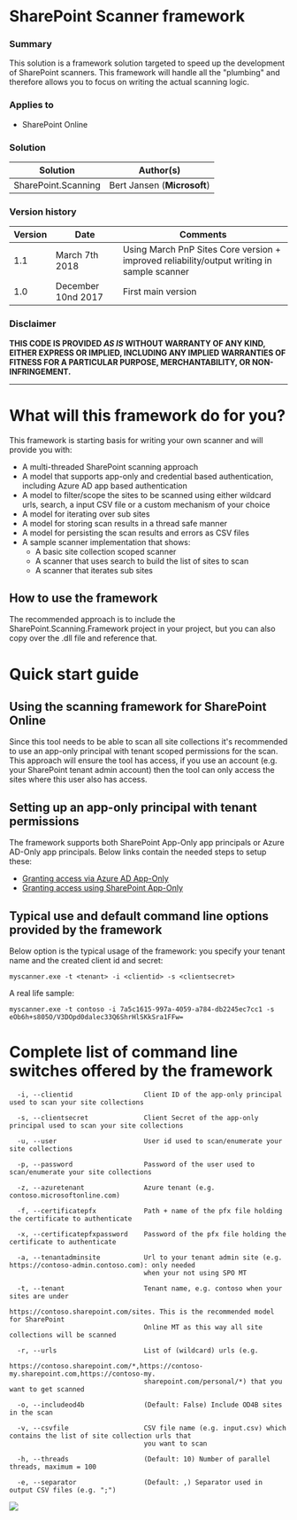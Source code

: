 # SharePoint Scanner framework #

### Summary ###
This solution is a framework solution targeted to speed up the development of SharePoint scanners. This framework will handle all the "plumbing" and therefore allows you to focus on writing the actual scanning logic. 


### Applies to ###
-  SharePoint Online

### Solution ###
Solution | Author(s)
---------|----------
SharePoint.Scanning | Bert Jansen (**Microsoft**)

### Version history ###
Version  | Date | Comments
---------| -----| --------
1.1 | March 7th 2018 | Using March PnP Sites Core version + improved reliability/output writing in sample scanner
1.0 | December 10nd 2017 | First main version

### Disclaimer ###
**THIS CODE IS PROVIDED *AS IS* WITHOUT WARRANTY OF ANY KIND, EITHER EXPRESS OR IMPLIED, INCLUDING ANY IMPLIED WARRANTIES OF FITNESS FOR A PARTICULAR PURPOSE, MERCHANTABILITY, OR NON-INFRINGEMENT.**


----------

# What will this framework do for you? #
This framework is starting basis for writing your own scanner and will provide you with:
- A multi-threaded SharePoint scanning approach
- A model that supports app-only and credential based authentication, including Azure AD app based authentication
- A model to filter/scope the sites to be scanned using either wildcard urls, search, a input CSV file or a custom mechanism of your choice
- A model for iterating over sub sites
- A model for storing scan results in a thread safe manner
- A model for persisting the scan results and errors as CSV files
- A sample scanner implementation that shows:
	- A basic site collection scoped scanner
	- A scanner that uses search to build the list of sites to scan
	- A scanner that iterates sub sites

## How to use the framework
The recommended approach is to include the SharePoint.Scanning.Framework project in your project, but you can also copy over the .dll file and reference that.

# Quick start guide #
## Using the scanning framework for SharePoint Online ##
Since this tool needs to be able to scan all site collections it's recommended to use an app-only principal with tenant scoped permissions for the scan. This approach will ensure the tool has access, if you use an account (e.g. your SharePoint tenant admin account) then the tool can only access the sites where this user also has access.

## Setting up an app-only principal with tenant permissions ###
The framework supports both SharePoint App-Only app principals or Azure AD-Only app principals. Below links contain the needed steps to setup these:
- [Granting access via Azure AD App-Only](https://docs.microsoft.com/en-us/sharepoint/dev/solution-guidance/security-apponly-azuread)
- [Granting access using SharePoint App-Only](https://docs.microsoft.com/en-us/sharepoint/dev/solution-guidance/security-apponly-azureacs)


## Typical use and default command line options provided by the framework ###
Below option is the typical usage of the framework: you specify your tenant name and the created client id and secret:

```console
myscanner.exe -t <tenant> -i <clientid> -s <clientsecret>
```

A real life sample:

```console
myscanner.exe -t contoso -i 7a5c1615-997a-4059-a784-db2245ec7cc1 -s eOb6h+s805O/V3DOpd0dalec33Q6ShrHlSKkSra1FFw=
```

# Complete list of command line switches offered by the framework #

```Console
  -i, --clientid                  Client ID of the app-only principal used to scan your site collections

  -s, --clientsecret              Client Secret of the app-only principal used to scan your site collections

  -u, --user                      User id used to scan/enumerate your site collections

  -p, --password                  Password of the user used to scan/enumerate your site collections

  -z, --azuretenant               Azure tenant (e.g. contoso.microsoftonline.com)

  -f, --certificatepfx            Path + name of the pfx file holding the certificate to authenticate

  -x, --certificatepfxpassword    Password of the pfx file holding the certificate to authenticate

  -a, --tenantadminsite           Url to your tenant admin site (e.g. https://contoso-admin.contoso.com): only needed
                                  when your not using SPO MT

  -t, --tenant                    Tenant name, e.g. contoso when your sites are under
                                  https://contoso.sharepoint.com/sites. This is the recommended model for SharePoint
                                  Online MT as this way all site collections will be scanned

  -r, --urls                      List of (wildcard) urls (e.g.
                                  https://contoso.sharepoint.com/*,https://contoso-my.sharepoint.com,https://contoso-my.
                                  sharepoint.com/personal/*) that you want to get scanned

  -o, --includeod4b               (Default: False) Include OD4B sites in the scan

  -v, --csvfile                   CSV file name (e.g. input.csv) which contains the list of site collection urls that
                                  you want to scan

  -h, --threads                   (Default: 10) Number of parallel threads, maximum = 100

  -e, --separator                 (Default: ,) Separator used in output CSV files (e.g. ";")
```

<img src="https://telemetry.sharepointpnp.com/pnp-tools/solutions/sharepoint-scannerframework" /> 


